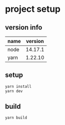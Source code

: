 # project setup

## version info
| name | version |
| --- | --- |
| node | 14.17.1 |
| yarn | 1.22.10 |

## setup
```bash
yarn install
yarn dev
```

## build
```bash
yarn build
```
